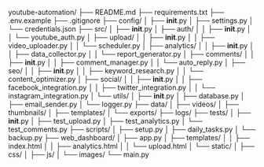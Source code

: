 youtube-automation/
├── README.md
├── requirements.txt
├── .env.example
├── .gitignore
├── config/
│   ├── __init__.py
│   ├── settings.py
│   └── credentials.json
├── src/
│   ├── __init__.py
│   ├── auth/
│   │   ├── __init__.py
│   │   └── youtube_auth.py
│   ├── upload/
│   │   ├── __init__.py
│   │   ├── video_uploader.py
│   │   └── scheduler.py
│   ├── analytics/
│   │   ├── __init__.py
│   │   ├── data_collector.py
│   │   └── report_generator.py
│   ├── comments/
│   │   ├── __init__.py
│   │   ├── comment_manager.py
│   │   └── auto_reply.py
│   ├── seo/
│   │   ├── __init__.py
│   │   ├── keyword_research.py
│   │   └── content_optimizer.py
│   ├── social/
│   │   ├── __init__.py
│   │   ├── facebook_integration.py
│   │   ├── twitter_integration.py
│   │   └── instagram_integration.py
│   └── utils/
│       ├── __init__.py
│       ├── database.py
│       ├── email_sender.py
│       └── logger.py
├── data/
│   ├── videos/
│   ├── thumbnails/
│   ├── templates/
│   └── exports/
├── logs/
├── tests/
│   ├── __init__.py
│   ├── test_upload.py
│   ├── test_analytics.py
│   └── test_comments.py
├── scripts/
│   ├── setup.py
│   ├── daily_tasks.py
│   └── backup.py
├── web_dashboard/
│   ├── app.py
│   ├── templates/
│   │   ├── index.html
│   │   ├── analytics.html
│   │   └── upload.html
│   └── static/
│       ├── css/
│       ├── js/
│       └── images/
└── main.py
